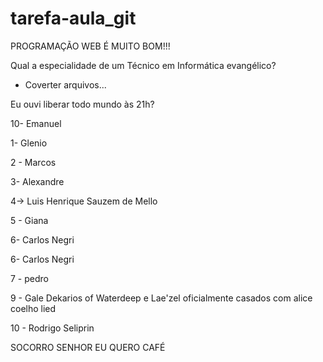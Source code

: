 # tarefa-aula_git

PROGRAMAÇÃO WEB É MUITO BOM!!!

Qual a especialidade de um Técnico em Informática evangélico?
- Coverter arquivos...

Eu ouvi liberar todo mundo às 21h?

10- Emanuel

1- Glenio

2 - Marcos

3- Alexandre

4-> Luis Henrique Sauzem de Mello

5 - Giana

6- Carlos Negri

6- Carlos Negri

7 - pedro


9 - Gale Dekarios of Waterdeep e Lae'zel oficialmente casados com alice coelho lied


10 - Rodrigo Seliprin

SOCORRO SENHOR EU  QUERO CAFÉ